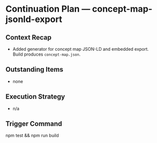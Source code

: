 # Continuation Plan — concept-map-jsonld-export

## Context Recap
- Added generator for concept map JSON-LD and embedded export. Build produces `concept-map.json`.

## Outstanding Items
- none

## Execution Strategy
- n/a

## Trigger Command
npm test && npm run build
